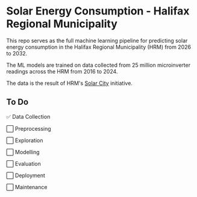 # Solar Energy Consumption - Halifax Regional Municipality

This repo serves as the full machine learning pipeline for predicting solar energy consumption in the Halifax Regional Municipality (HRM) from 2026 to 2032.

The ML models are trained on data collected from 25 million microinverter readings across the HRM from 2016 to 2024.

The data is the result of HRM's [Solar City](https://www.halifax.ca/home-property/solar-projects/about-solar-city) initiative.

## To Do

:white_check_mark: Data Collection

:white_large_square: Preprocessing

:white_large_square: Exploration

:white_large_square: Modelling

:white_large_square: Evaluation

:white_large_square: Deployment

:white_large_square: Maintenance
